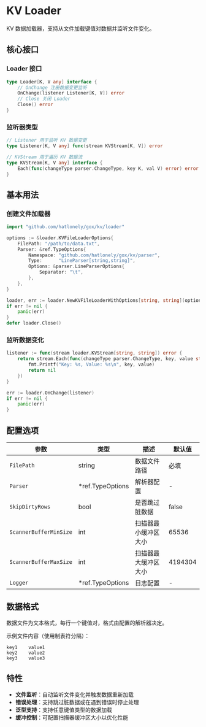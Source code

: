 # KV Loader

KV 数据加载器，支持从文件加载键值对数据并监听文件变化。

## 核心接口

### Loader 接口
```go
type Loader[K, V any] interface {
    // OnChange 注册数据变更监听
    OnChange(listener Listener[K, V]) error
    // Close 关闭 Loader
    Close() error
}
```

### 监听器类型
```go
// Listener 用于监听 KV 数据变更
type Listener[K, V any] func(stream KVStream[K, V]) error

// KVStream 用于遍历 KV 数据流
type KVStream[K, V any] interface {
    Each(func(changeType parser.ChangeType, key K, val V) error) error
}
```

## 基本用法

### 创建文件加载器

```go
import "github.com/hatlonely/gox/kv/loader"

options := &loader.KVFileLoaderOptions{
    FilePath: "/path/to/data.txt",
    Parser: &ref.TypeOptions{
        Namespace: "github.com/hatlonely/gox/kv/parser",
        Type:      "LineParser[string,string]",
        Options: &parser.LineParserOptions{
            Separator: "\t",
        },
    },
}

loader, err := loader.NewKVFileLoaderWithOptions[string, string](options)
if err != nil {
    panic(err)
}
defer loader.Close()
```

### 监听数据变化

```go
listener := func(stream loader.KVStream[string, string]) error {
    return stream.Each(func(changeType parser.ChangeType, key, value string) error {
        fmt.Printf("Key: %s, Value: %s\n", key, value)
        return nil
    })
}

err := loader.OnChange(listener)
if err != nil {
    panic(err)
}
```

## 配置选项

| 参数 | 类型 | 描述 | 默认值 |
|------|------|------|--------|
| `FilePath` | string | 数据文件路径 | 必填 |
| `Parser` | *ref.TypeOptions | 解析器配置 | - |
| `SkipDirtyRows` | bool | 是否跳过脏数据 | false |
| `ScannerBufferMinSize` | int | 扫描器最小缓冲区大小 | 65536 |
| `ScannerBufferMaxSize` | int | 扫描器最大缓冲区大小 | 4194304 |
| `Logger` | *ref.TypeOptions | 日志配置 | - |

## 数据格式

数据文件为文本格式，每行一个键值对，格式由配置的解析器决定。

示例文件内容（使用制表符分隔）：
```
key1	value1
key2	value2
key3	value3
```

## 特性

- **文件监听**：自动监听文件变化并触发数据重新加载
- **错误处理**：支持跳过脏数据或在遇到错误时停止处理  
- **泛型支持**：支持任意键值类型的数据加载
- **缓冲控制**：可配置扫描器缓冲区大小以优化性能